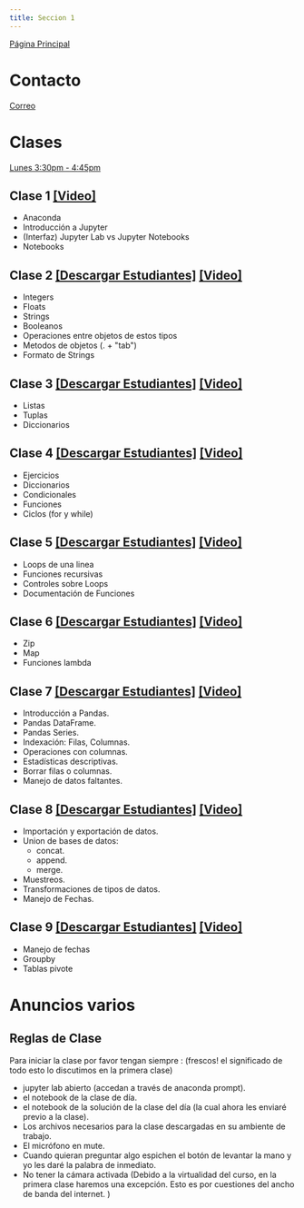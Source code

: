 ```yaml
---
title: Seccion 1
---
```

[Página Principal](./README.md)

# Contacto
[Correo](mailto:je.chitiva10@uniandes.edu.co)

# Clases
[Lunes 3:30pm - 4:45pm](https://uniandes-edu-co.zoom.us/meeting/register/tZcsfuGrrDgoGNSRwn3vTGIwH4B-eNrbdAqF) 

## Clase 1 [[Video]](https://youtu.be/3iOulv7Qh30)
- Anaconda
- Introducción a Jupyter 
- (Interfaz) Jupyter Lab vs Jupyter Notebooks
- Notebooks

## Clase 2 <a id="raw-url" href="https://github.com/julianchitiva/tallerpython/blob/main/clases/20211/Clase_1_Introduccion/Clase_1_Estudiantes_1_JC.ipynb" download>[Descargar Estudiantes]</a> [[Video]](https://youtu.be/J2jC6xygKpc)
- Integers
- Floats
- Strings
- Booleanos
- Operaciones entre objetos de estos tipos
- Metodos de objetos (. + "tab")
- Formato de Strings

## Clase 3 <a id="raw-url" href="https://github.com/julianchitiva/tallerpython/blob/main/clases/20211/Clase_2_Iterables/Clase_1_Estudiantes_2_JC.ipynb" download>[Descargar Estudiantes]</a> [[Video]](https://youtu.be/Qsq5YpGRSlk)
- Listas
- Tuplas
- Diccionarios

## Clase 4 <a id="raw-url" href="https://github.com/julianchitiva/tallerpython/blob/main/clases/20211/Clase_3_funciones_loops_condicionales/Clase_3_estudiantes_1_JC.ipynb" download>[Descargar Estudiantes]</a> [[Video]](https://youtu.be/4ucBvzZzwH8)
- Ejercicios
- Diccionarios
- Condicionales 
- Funciones
- Ciclos (for y while)

## Clase 5 <a id="raw-url" href="https://github.com/julianchitiva/tallerpython/blob/main/clases/20211/Clase_4_funciones_II/Clase_4_estudiantes_1_JC.ipynb" download>[Descargar Estudiantes]</a> [[Video]](https://youtu.be/uDt9R4K7s74)
- Loops de una linea
- Funciones recursivas
- Controles sobre Loops
- Documentación de Funciones

## Clase 6 <a id="raw-url" href="https://github.com/julianchitiva/tallerpython/blob/main/clases/20211/Clase_5_funciones_III/Clase_5_estudiantes_JC.ipynb" download>[Descargar Estudiantes]</a> [[Video]](https://youtu.be/BhA1cSOx6cs)
- Zip
- Map
- Funciones lambda

## Clase 7 <a id="raw-url" href="https://github.com/julianchitiva/tallerpython/blob/main/clases/20211/Clase_7_introduccion_pandas/Clase_7_estudiantes_JC.ipynb" download>[Descargar Estudiantes]</a> [[Video]](https://youtu.be/Dg2qgH_zfSs)
- Introducción a Pandas.
- Pandas DataFrame.
- Pandas Series.
- Indexación: Filas, Columnas.
- Operaciones con columnas. 
- Estadísticas descriptivas. 
- Borrar filas o columnas. 
- Manejo de datos faltantes.

## Clase 8 <a id="raw-url" href="https://github.com/julianchitiva/tallerpython/blob/main/clases/20211/Clase_8_pandas_II/Clase_8_estudiantes_JC.ipynb" download>[Descargar Estudiantes]</a> [[Video]](https://youtu.be/lOnhfwqfYCE)
- Importación y exportación de datos.
- Union de bases de datos:
    - concat.
    - append.
    - merge.
- Muestreos.
- Transformaciones de tipos de datos.
- Manejo de Fechas. 

## Clase 9 <a id="raw-url" href="https://github.com/julianchitiva/tallerpython/blob/main/clases/20211/Clase_9_pandas_III_visualizacion/Clase_9_estudiantes_JC.ipynb" download>[Descargar Estudiantes]</a> [[Video]](https://youtu.be/mHLeBq6csBs)
- Manejo de fechas
- Groupby
- Tablas pivote

# Anuncios varios

## Reglas de Clase

Para iniciar la clase por favor tengan siempre : (frescos! el significado de todo esto lo discutimos en la primera clase)
- jupyter lab abierto (accedan a través de anaconda prompt).
- el notebook de la clase de día.
- el notebook de la solución de la clase del día (la cual ahora les enviaré previo a la clase).
- Los archivos necesarios para la clase descargadas en su ambiente de trabajo. 
- El micrófono en mute.
- Cuando quieran preguntar algo espichen el botón de levantar la mano y yo les daré la palabra de inmediato.                  
- No tener la cámara activada (Debido a la virtualidad del curso, en la primera clase haremos una excepción. Esto es por cuestiones del ancho de banda del internet. )
